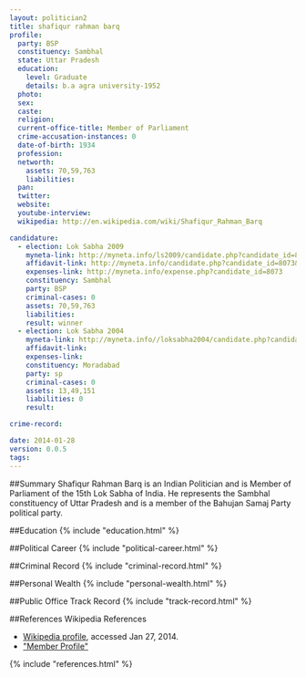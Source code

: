 ```yaml
---
layout: politician2
title: shafiqur rahman barq
profile: 
  party: BSP
  constituency: Sambhal
  state: Uttar Pradesh
  education: 
    level: Graduate
    details: b.a agra university-1952
  photo: 
  sex: 
  caste: 
  religion: 
  current-office-title: Member of Parliament
  crime-accusation-instances: 0
  date-of-birth: 1934
  profession: 
  networth: 
    assets: 70,59,763
    liabilities: 
  pan: 
  twitter: 
  website: 
  youtube-interview: 
  wikipedia: http://en.wikipedia.com/wiki/Shafiqur_Rahman_Barq

candidature: 
  - election: Lok Sabha 2009
    myneta-link: http://myneta.info/ls2009/candidate.php?candidate_id=8073
    affidavit-link: http://myneta.info/candidate.php?candidate_id=8073&scan=original
    expenses-link: http://myneta.info/expense.php?candidate_id=8073
    constituency: Sambhal 
    party: BSP
    criminal-cases: 0
    assets: 70,59,763
    liabilities: 
    result: winner 
  - election: Lok Sabha 2004
    myneta-link: http://myneta.info//loksabha2004/candidate.php?candidate_id=4727
    affidavit-link: 
    expenses-link: 
    constituency: Moradabad 
    party: sp
    criminal-cases: 0
    assets: 13,49,151
    liabilities: 0
    result:  

crime-record: 

date: 2014-01-28
version: 0.0.5
tags: 
---
```

##Summary
Shafiqur Rahman Barq is an Indian Politician and is Member of Parliament of the 15th Lok Sabha of India. He represents the Sambhal constituency of Uttar Pradesh and is a member of the Bahujan Samaj Party political party.




##Education
{% include "education.html" %}


##Political Career
{% include "political-career.html" %}


##Criminal Record
{% include "criminal-record.html" %}


##Personal Wealth
{% include "personal-wealth.html" %}


##Public Office Track Record
{% include "track-record.html" %}


##References
Wikipedia References
- [Wikipedia profile]({{page.profile.wikipedia}}), accessed Jan 27, 2014.
- ["Member Profile"][wiki1]

[wiki1]: http://164.100.47.132/LssNew/members/former_Biography.aspx?mpsno=3657


{% include "references.html" %}